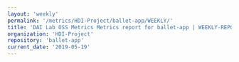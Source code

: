 ```yaml
---
layout: 'weekly'
permalink: '/metrics/HDI-Project/ballet-app/WEEKLY/'
title: 'DAI Lab OSS Metrics Metrics report for ballet-app | WEEKLY-REPORT-2019-05-19'
organization: 'HDI-Project'
repository: 'ballet-app'
current_date: '2019-05-19'
---
```

